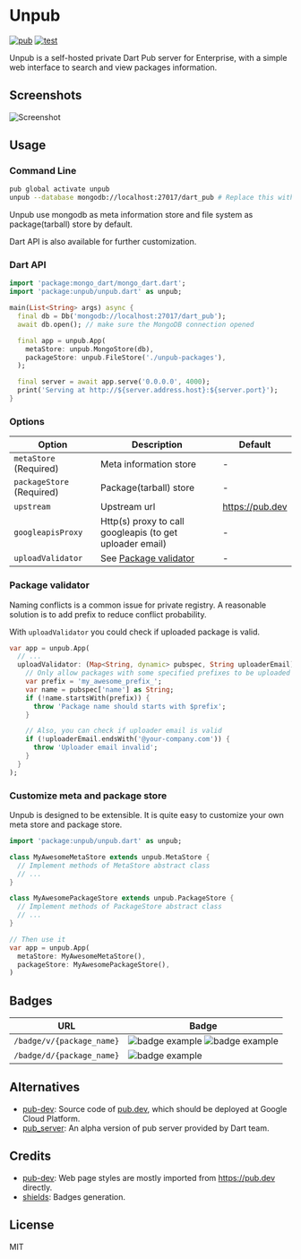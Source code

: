 # Unpub

[![pub](https://img.shields.io/pub/v/unpub.svg)](https://pub.dev/packages/unpub) [![test](https://github.com/bytedance/unpub/workflows/test/badge.svg)](https://github.com/bytedance/unpub/actions?query=workflow:test)

Unpub is a self-hosted private Dart Pub server for Enterprise, with a simple web interface to search and view packages information.

## Screenshots

![Screenshot](https://raw.githubusercontent.com/bytedance/unpub/master/assets/screenshot.png)

## Usage

### Command Line

```sh
pub global activate unpub
unpub --database mongodb://localhost:27017/dart_pub # Replace this with production database uri
```

Unpub use mongodb as meta information store and file system as package(tarball) store by default.

Dart API is also available for further customization.

### Dart API

```dart
import 'package:mongo_dart/mongo_dart.dart';
import 'package:unpub/unpub.dart' as unpub;

main(List<String> args) async {
  final db = Db('mongodb://localhost:27017/dart_pub');
  await db.open(); // make sure the MongoDB connection opened

  final app = unpub.App(
    metaStore: unpub.MongoStore(db),
    packageStore: unpub.FileStore('./unpub-packages'),
  );

  final server = await app.serve('0.0.0.0', 4000);
  print('Serving at http://${server.address.host}:${server.port}');
}
```

### Options

| Option | Description | Default |
| --- | --- | --- |
| `metaStore` (Required) | Meta information store | - |
| `packageStore` (Required) | Package(tarball) store | - |
| `upstream` | Upstream url | https://pub.dev |
| `googleapisProxy` | Http(s) proxy to call googleapis (to get uploader email) | - |
| `uploadValidator` | See [Package validator](#package-validator) | - |

### Package validator

Naming conflicts is a common issue for private registry. A reasonable solution is to add prefix to reduce conflict probability.

With `uploadValidator` you could check if uploaded package is valid.

```dart
var app = unpub.App(
  // ...
  uploadValidator: (Map<String, dynamic> pubspec, String uploaderEmail) {
    // Only allow packages with some specified prefixes to be uploaded
    var prefix = 'my_awesome_prefix_';
    var name = pubspec['name'] as String;
    if (!name.startsWith(prefix)) {
      throw 'Package name should starts with $prefix';
    }

    // Also, you can check if uploader email is valid
    if (!uploaderEmail.endsWith('@your-company.com')) {
      throw 'Uploader email invalid';
    }
  }
);
```

### Customize meta and package store

Unpub is designed to be extensible. It is quite easy to customize your own meta store and package store.

```dart
import 'package:unpub/unpub.dart' as unpub;

class MyAwesomeMetaStore extends unpub.MetaStore {
  // Implement methods of MetaStore abstract class
  // ...
}

class MyAwesomePackageStore extends unpub.PackageStore {
  // Implement methods of PackageStore abstract class
  // ...
}

// Then use it
var app = unpub.App(
  metaStore: MyAwesomeMetaStore(),
  packageStore: MyAwesomePackageStore(),
)
```

## Badges

| URL | Badge |
| --- | --- |
| `/badge/v/{package_name}` | ![badge example](https://img.shields.io/static/v1?label=unpub&message=0.1.0&color=orange) ![badge example](https://img.shields.io/static/v1?label=unpub&message=1.0.0&color=blue) |
| `/badge/d/{package_name}` | ![badge example](https://img.shields.io/static/v1?label=downloads&message=123&color=blue) |

## Alternatives

- [pub-dev](https://github.com/dart-lang/pub-dev): Source code of [pub.dev](https://pub.dev), which should be deployed at Google Cloud Platform.
- [pub_server](https://github.com/dart-lang/pub_server): An alpha version of pub server provided by Dart team.

## Credits

- [pub-dev](https://github.com/dart-lang/pub-dev): Web page styles are mostly imported from https://pub.dev directly.
- [shields](https://shields.io): Badges generation.

## License

MIT
